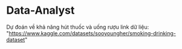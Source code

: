 # Data-Analyst
Dự đoán về khả năng hút thuốc và uống rượu
link dữ liệu:
"https://www.kaggle.com/datasets/sooyoungher/smoking-drinking-dataset"

